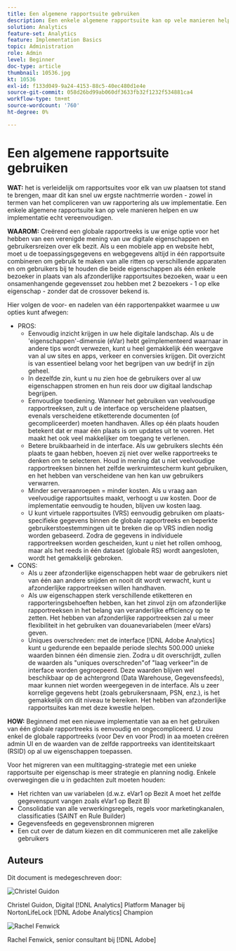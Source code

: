 ```yaml
---
title: Een algemene rapportsuite gebruiken
description: Een enkele algemene rapportsuite kan op vele manieren helpen en uw implementatie echt vereenvoudigen.
solution: Analytics
feature-set: Analytics
feature: Implementation Basics
topic: Administration
role: Admin
level: Beginner
doc-type: article
thumbnail: 10536.jpg
kt: 10536
exl-id: f133d049-9a24-4153-88c5-40ec480d1e4e
source-git-commit: 058d26bd99ab060df3633fb32f1232f534881ca4
workflow-type: tm+mt
source-wordcount: '760'
ht-degree: 0%

---
```


# Een algemene rapportsuite gebruiken

**WAT:** het is verleidelijk om rapportsuites voor elk van uw plaatsen tot stand te brengen, maar dit kan snel uw ergste nachtmerrie worden - zowel in termen van het compliceren van uw rapportering als uw implementatie. Een enkele algemene rapportsuite kan op vele manieren helpen en uw implementatie echt vereenvoudigen.

**WAAROM:** Creërend een globale rapportreeks is uw enige optie voor het hebben van een verenigde mening van uw digitale eigenschappen en gebruikersreizen over elk bezit. Als u een mobiele app en website hebt, moet u de toepassingsgegevens en webgegevens altijd in één rapportsuite combineren om gebruik te maken van alle ritten op verschillende apparaten en om gebruikers bij te houden die beide eigenschappen als één enkele bezoeker in plaats van als afzonderlijke rapportsuites bezoeken, waar u een onsamenhangende gegevensset zou hebben met 2 bezoekers - 1 op elke eigenschap - zonder dat de crossover bekend is.

Hier volgen de voor- en nadelen van één rapportenpakket waarmee u uw opties kunt afwegen:

* PROS:
   * Eenvoudig inzicht krijgen in uw hele digitale landschap. Als u de &#39;eigenschappen&#39;-dimensie (eVar) hebt geïmplementeerd waarnaar in andere tips wordt verwezen, kunt u heel gemakkelijk één weergave van al uw sites en apps, verkeer en conversies krijgen. Dit overzicht is van essentieel belang voor het begrijpen van uw bedrijf in zijn geheel.
   * In dezelfde zin, kunt u nu zien hoe de gebruikers over al uw eigenschappen stromen en hun reis door uw digitaal landschap begrijpen.
   * Eenvoudige toediening. Wanneer het gebruiken van veelvoudige rapportreeksen, zult u de interface op verscheidene plaatsen, evenals verscheidene etiketterende documenten (of gecompliceerder) moeten handhaven. Alles op één plaats houden betekent dat er maar één plaats is om updates uit te voeren. Het maakt het ook veel makkelijker om toegang te verlenen.
   * Betere bruikbaarheid in de interface. Als uw gebruikers slechts één plaats te gaan hebben, hoeven zij niet over welke rapportreeks te denken om te selecteren. Houd in mening dat u niet veelvoudige rapportreeksen binnen het zelfde werkruimtescherm kunt gebruiken, en het hebben van verscheidene van hen kan uw gebruikers verwarren.
   * Minder serveraanroepen = minder kosten. Als u vraag aan veelvoudige rapportsuites maakt, verhoogt u uw kosten. Door de implementatie eenvoudig te houden, blijven uw kosten laag.
   * U kunt virtuele rapportsuites (VRS) eenvoudig gebruiken om plaats-specifieke gegevens binnen de globale rapportreeks en beperkte gebruikerstoestemmingen uit te breken die op VRS indien nodig worden gebaseerd. Zodra de gegevens in individuele rapportreeksen worden gescheiden, kunt u niet het rollen omhoog, maar als het reeds in één dataset (globale RS) wordt aangesloten, wordt het gemakkelijk gebroken.
* CONS:
   * Als u zeer afzonderlijke eigenschappen hebt waar de gebruikers niet van één aan andere snijden en nooit dit wordt verwacht, kunt u afzonderlijke rapportreeksen willen handhaven.
   * Als uw eigenschappen sterk verschillende etiketteren en rapporteringsbehoeften hebben, kan het zinvol zijn om afzonderlijke rapportreeksen in het belang van veranderlijke efficiency op te zetten. Het hebben van afzonderlijke rapportreeksen zal u meer flexibiliteit in het gebruiken van douanevariabelen (meer eVars) geven.
   * Uniques overschreden: met de interface [!DNL Adobe Analytics] kunt u gedurende een bepaalde periode slechts 500.000 unieke waarden binnen één dimensie zien. Zodra u dit overschrijdt, zullen de waarden als &quot;uniques overschreden&quot;of &quot;laag verkeer&quot;in de interface worden gegroepeerd. Deze waarden blijven wel beschikbaar op de achtergrond (Data Warehouse, Gegevensfeeds), maar kunnen niet worden weergegeven in de interface. Als u zeer korrelige gegevens hebt (zoals gebruikersnaam, PSN, enz.), is het gemakkelijk om dit niveau te bereiken. Het hebben van afzonderlijke rapportsuites kan met deze kwestie helpen.

**HOW:** Beginnend met een nieuwe implementatie van aa en het gebruiken van één globale rapportreeks is eenvoudig en ongecompliceerd. U zou enkel de globale rapportreeks (voor Dev en voor Prod) in aa moeten creëren admin UI en de waarden van de zelfde rapportreeks van identiteitskaart (RSID) op al uw eigenschappen toepassen.

Voor het migreren van een multitagging-strategie met een unieke rapportsuite per eigenschap is meer strategie en planning nodig. Enkele overwegingen die u in gedachten zult moeten houden:

* Het richten van uw variabelen (d.w.z. eVar1 op Bezit A moet het zelfde gegevenspunt vangen zoals eVar1 op Bezit B)
* Consolidatie van alle verwerkingsregels, regels voor marketingkanalen, classificaties (SAINT en Rule Builder)
* Gegevensfeeds en gegevensbronnen migreren
* Een cut over de datum kiezen en dit communiceren met alle zakelijke gebruikers

## Auteurs

Dit document is medegeschreven door:

![ Christel Guidon ](assets/Christel-Headshot-150.png)

Christel Guidon, Digital [!DNL Analytics] Platform Manager bij NortonLifeLock
[!DNL Adobe Analytics] Champion

![ Rachel Fenwick ](assets/Rachel-Fenwick-150.png)

Rachel Fenwick, senior consultant bij [!DNL Adobe]
